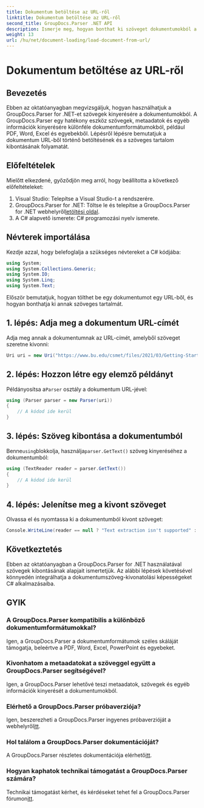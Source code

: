 ```yaml
---
title: Dokumentum betöltése az URL-ről
linktitle: Dokumentum betöltése az URL-ről
second_title: GroupDocs.Parser .NET API
description: Ismerje meg, hogyan bonthat ki szöveget dokumentumokból a GroupDocs.Parser for .NET segítségével. Ez az oktatóanyag egy dokumentum URL-ből történő betöltését és a szöveg kibontását ismerteti lépésről lépésre.
weight: 13
url: /hu/net/document-loading/load-document-from-url/
---
```


# Dokumentum betöltése az URL-ről

## Bevezetés
Ebben az oktatóanyagban megvizsgáljuk, hogyan használhatjuk a GroupDocs.Parser for .NET-et szövegek kinyerésére a dokumentumokból. A GroupDocs.Parser egy hatékony eszköz szövegek, metaadatok és egyéb információk kinyerésére különféle dokumentumformátumokból, például PDF, Word, Excel és egyebekből. Lépésről lépésre bemutatjuk a dokumentum URL-ből történő betöltésének és a szöveges tartalom kibontásának folyamatát.
## Előfeltételek
Mielőtt elkezdené, győződjön meg arról, hogy beállította a következő előfeltételeket:
1. Visual Studio: Telepítse a Visual Studio-t a rendszerére.
2.  GroupDocs.Parser for .NET: Töltse le és telepítse a GroupDocs.Parser for .NET webhelyről[letöltési oldal](https://releases.groupdocs.com/parser/net/).
3. A C# alapvető ismerete: C# programozási nyelv ismerete.

## Névterek importálása
Kezdje azzal, hogy belefoglalja a szükséges névtereket a C# kódjába:
```csharp
using System;
using System.Collections.Generic;
using System.IO;
using System.Linq;
using System.Text;
```

Először bemutatjuk, hogyan tölthet be egy dokumentumot egy URL-ből, és hogyan bonthatja ki annak szöveges tartalmát.
## 1. lépés: Adja meg a dokumentum URL-címét
Adja meg annak a dokumentumnak az URL-címét, amelyből szöveget szeretne kivonni:
```csharp
Uri uri = new Uri("https://www.bu.edu/csmet/files/2021/03/Getting-Started-with-SQLite.pdf");
```
## 2. lépés: Hozzon létre egy elemző példányt
 Példányosítsa a`Parser` osztály a dokumentum URL-jével:
```csharp
using (Parser parser = new Parser(uri))
{
    // A kódod ide kerül
}
```
## 3. lépés: Szöveg kibontása a dokumentumból
 Benne`using`blokkolja, használja`parser.GetText()` szöveg kinyeréséhez a dokumentumból:
```csharp
using (TextReader reader = parser.GetText())
{
    // A kódod ide kerül
}
```
## 4. lépés: Jelenítse meg a kivont szöveget
Olvassa el és nyomtassa ki a dokumentumból kivont szöveget:
```csharp
Console.WriteLine(reader == null ? "Text extraction isn't supported" : reader.ReadToEnd());
```

## Következtetés
Ebben az oktatóanyagban a GroupDocs.Parser for .NET használatával szövegek kibontásának alapjait ismertetjük. Az alábbi lépések követésével könnyedén integrálhatja a dokumentumszöveg-kivonatolási képességeket C# alkalmazásaiba.

## GYIK
### A GroupDocs.Parser kompatibilis a különböző dokumentumformátumokkal?
Igen, a GroupDocs.Parser a dokumentumformátumok széles skáláját támogatja, beleértve a PDF, Word, Excel, PowerPoint és egyebeket.
### Kivonhatom a metaadatokat a szöveggel együtt a GroupDocs.Parser segítségével?
Igen, a GroupDocs.Parser lehetővé teszi metaadatok, szövegek és egyéb információk kinyerését a dokumentumokból.
### Elérhető a GroupDocs.Parser próbaverziója?
 Igen, beszerezheti a GroupDocs.Parser ingyenes próbaverzióját a webhelyről[itt](https://releases.groupdocs.com/).
### Hol találom a GroupDocs.Parser dokumentációját?
 A GroupDocs.Parser részletes dokumentációja elérhető[itt](https://tutorials.groupdocs.com/parser/net/).
### Hogyan kaphatok technikai támogatást a GroupDocs.Parser számára?
Technikai támogatást kérhet, és kérdéseket tehet fel a GroupDocs.Parser fórumon[itt](https://forum.groupdocs.com/c/parser/17).